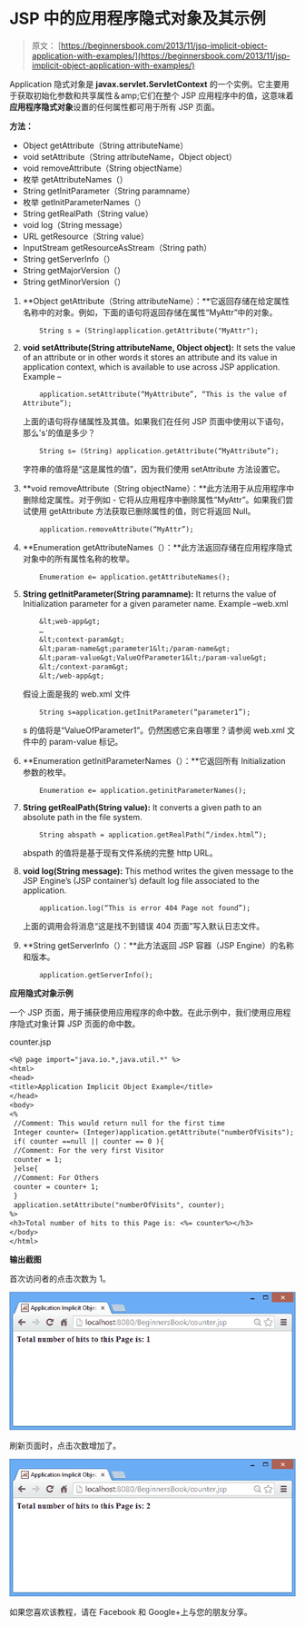 # JSP 中的应用程序隐式对象及其示例

> 原文： [https://beginnersbook.com/2013/11/jsp-implicit-object-application-with-examples/](https://beginnersbook.com/2013/11/jsp-implicit-object-application-with-examples/)

Application 隐式对象是 **javax.servlet.ServletContext** 的一个实例。它主要用于获取初始化参数和共享属性＆amp;它们在整个 JSP 应用程序中的值，这意味着**应用程序隐式对象**设置的任何属性都可用于所有 JSP 页面。

**方法：**

*   Object getAttribute（String attributeName）
*   void setAttribute（String attributeName，Object object）
*   void removeAttribute（String objectName）
*   枚举 getAttributeNames（）
*   String getInitParameter（String paramname）
*   枚举 getInitParameterNames（）
*   String getRealPath（String value）
*   void log（String message）
*   URL getResource（String value）
*   InputStream getResourceAsStream（String path）
*   String getServerInfo（）
*   String getMajorVersion（）
*   String getMinorVersion（）

1.  **Object getAttribute（String attributeName）：**它返回存储在给定属性名称中的对象。例如，下面的语句将返回存储在属性“MyAttr”中的对象。

    ```
        String s = (String)application.getAttribute("MyAttr");
    ```

2.  **void setAttribute(String attributeName, Object object):** It sets the value of an attribute or in other words it stores an attribute and its value in application context, which is available to use across JSP application. Example –

    ```
        application.setAttribute(“MyAttribute”, “This is the value of Attribute”);
    ```

    上面的语句将存储属性及其值。如果我们在任何 JSP 页面中使用以下语句，那么's'的值是多少？

    ```
        String s= (String) application.getAttribute(“MyAttribute”);
    ```

    字符串的值将是“这是属性的值”，因为我们使用 setAttribute 方法设置它。

3.  **void removeAttribute（String objectName）：**此方法用于从应用程序中删除给定属性。对于例如 - 它将从应用程序中删除属性“MyAttr”。如果我们尝试使用 getAttribute 方法获取已删除属性的值，则它将返回 Null。

    ```
        application.removeAttribute(“MyAttr”);
    ```

4.  **Enumeration getAttributeNames（）：**此方法返回存储在应用程序隐式对象中的所有属性名称的枚举。

    ```
        Enumeration e= application.getAttributeNames();
    ```

5.  **String getInitParameter(String paramname):** It returns the value of Initialization parameter for a given parameter name. Example –web.xml

    ```
        &lt;web-app&gt;
        …
        &lt;context-param&gt;
        &lt;param-name&gt;parameter1&lt;/param-name&gt;
        &lt;param-value&gt;ValueOfParameter1&lt;/param-value&gt;
        &lt;/context-param&gt;
        &lt;/web-app&gt;
    ```

    假设上面是我的 web.xml 文件

    ```
        String s=application.getInitParameter(“parameter1”);
    ```

    s 的值将是“ValueOfParameter1”。仍然困惑它来自哪里？请参阅 web.xml 文件中的 param-value 标记。

6.  **Enumeration getInitParameterNames（）：**它返回所有 Initialization 参数的枚举。

    ```
        Enumeration e= application.getinitParameterNames();
    ```

7.  **String getRealPath(String value):** It converts a given path to an absolute path in the file system.

    ```
        String abspath = application.getRealPath(“/index.html”);
    ```

    abspath 的值将是基于现有文件系统的完整 http URL。

8.  **void log(String message):** This method writes the given message to the JSP Engine’s (JSP container’s) default log file associated to the application.

    ```
        application.log(“This is error 404 Page not found”);
    ```

    上面的调用会将消息“这是找不到错误 404 页面”写入默认日志文件。

9.  **String getServerInfo（）：**此方法返回 JSP 容器（JSP Engine）的名称和版本。

    ```
        application.getServerInfo();
    ```

**应用隐式对象示例**

一个 JSP 页面，用于捕获使用应用程序的命中数。在此示例中，我们使用应用程序隐式对象计算 JSP 页面的命中数。

counter.jsp

```
<%@ page import="java.io.*,java.util.*" %>
<html>
<head>
<title>Application Implicit Object Example</title>
</head>
<body>
<%
 //Comment: This would return null for the first time
 Integer counter= (Integer)application.getAttribute("numberOfVisits");
 if( counter ==null || counter == 0 ){
 //Comment: For the very first Visitor 
 counter = 1;
 }else{
 //Comment: For Others 
 counter = counter+ 1;
 }
 application.setAttribute("numberOfVisits", counter);
%>
<h3>Total number of hits to this Page is: <%= counter%></h3>
</body>
</html>
```

**输出截图**

首次访问者的点击次数为 1。

![application1](img/cc49f2285d5766b9bfc7e8e7fa14dd6d.jpg)

刷新页面时，点击次数增加了。

![application2](img/540faaa321ba3bb2e0c03a32e54d4bf2.jpg)

如果您喜欢该教程，请在 Facebook 和 Google+上与您的朋友分享。